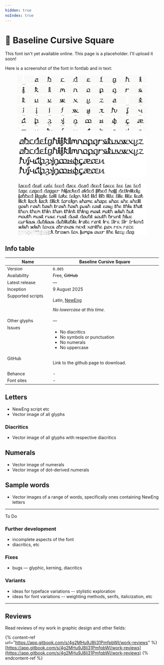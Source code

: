 ```yaml
---
hidden: true
noIndex: true
---
```


# 💠 Baseline Cursive Square

This font isn't yet available online. This page is a placeholder. I'll upload it soon!

Here is a screenshot of the font in fontlab and in text:

<figure><img src="../../.gitbook/assets/image.png" alt=""><figcaption></figcaption></figure>

<figure><img src="../../.gitbook/assets/image (1).png" alt=""><figcaption></figcaption></figure>

<figure><img src="../../.gitbook/assets/image (2).png" alt=""><figcaption></figcaption></figure>

## Info table

<table><thead><tr><th width="162" valign="top">Name</th><th width="440">Baseline Cursive Square</th></tr></thead><tbody><tr><td valign="top">Version</td><td><code>0.005</code></td></tr><tr><td valign="top">Availability</td><td>Free, <del>GitHub</del></td></tr><tr><td valign="top">Latest release</td><td>— </td></tr><tr><td valign="top">Inception</td><td>9 August 2025</td></tr><tr><td valign="top">Supported scripts</td><td><p>Latin, <a href="https://app.gitbook.com/o/bhv2aXe6eExkCxRzuAVK/s/nQuhfcBU5w4vA1rwurTv/">NewEng</a> </p><p><em>No lowercase at this time.</em> </p></td></tr><tr><td valign="top">Other glyphs</td><td>— </td></tr><tr><td valign="top">Issues</td><td><ul><li>No diacritics</li><li>No symbols or punctuation</li><li>No numerals</li><li>No uppercase </li></ul></td></tr><tr><td valign="top">GitHub</td><td><p>Link to the github page to download.</p><p> </p></td></tr><tr><td valign="top">Behance</td><td>-</td></tr><tr><td valign="top">Font sites</td><td>-</td></tr></tbody></table>



## Letters

* NewEng script etc
* Vector image of all glyphs

### Diacritics

* Vector image of all glyphs with respective diacritics



## Numerals

* Vector image of numerals
* Vector image of dot-derived numerals



## Sample words

* Vector images of a range of words, specifically ones containing NewEng letters

***

To Do


### Further development

* incomplete aspects of the font
* diacritics, etc

### Fixes

* bugs — glyphic, kerning, diacritics

### Variants

* ideas for typeface variations -- stylistic exploration
* ideas for font variations -- weighting methods, serifs, italicization, etc

***

## Reviews

Read reviews of my work in graphic design and other fields:

{% content-ref url="https://app.gitbook.com/s/4g2MHu9J8li31PmfpbWI/work-reviews" %}
[https://app.gitbook.com/s/4g2MHu9J8li31PmfpbWI/work-reviews](https://app.gitbook.com/s/4g2MHu9J8li31PmfpbWI/work-reviews)
{% endcontent-ref %}

